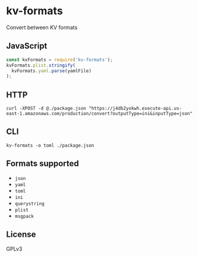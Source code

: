 # kv-formats
Convert between KV formats

## JavaScript
```javascript
const kvFormats = require('kv-formats');
kvFormats.plist.stringify(
  kvFormats.yaml.parse(yamlFile)
);
```

## HTTP
```
curl -XPOST -d @./package.json "https://j4db2yxkwh.execute-api.us-east-1.amazonaws.com/production/convert?outputType=ini&inputType=json"
```

## CLI
```
kv-formats -o toml ./package.json
```

## Formats supported
- `json`
- `yaml`
- `toml`
- `ini`
- `querystring`
- `plist`
- `msgpack`

## License
GPLv3
